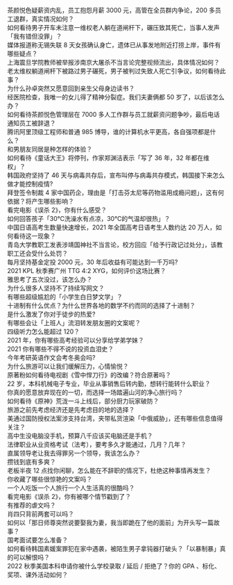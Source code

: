 茶颜悦色疑薪资内乱，员工抱怨月薪 3000 元，高管在全员群内争论，200 多员工退群，真实情况如何？  
如何看待男子开车未注意一维权老人躺在道闸杆下，碾压致其死亡，当事人发声「我有错但没罪」？  
媒体报道称无锡失联 8 天女孩确认身亡，遗体已从事发地附近打捞上岸，事件有哪些疑点？  
上海震旦学院教师被举报涉南京大屠杀不当言论完整视频流出，具体情况如何？  
老太维权躺道闸杆下被路过男子碾死，男子被判过失致人死亡引争议，如何看待此事？  
为什么孙卓突然又愿意回到亲生父母身边读书？  
经医院检查，我唯一的女儿得了精神分裂症。我们夫妻俩都 50 岁了，以后该怎么办？  
如何看待茶颜悦色管理层在 7000 多人工作群与员工就薪资问题争吵，最后电话通知员工被辞退？  
腾讯阿里顶级工程师和普通 985 博导，谁的计算机水平更高，各自强项都是什么？  
和男朋友同居是种怎样的体验？  
如何看待《童话大王》将停刊，作家郑渊洁表示「写了 36 年，32 年都在维权」？  
韩国政府坚持了 46 天与病毒共存后，宣布叫停与病毒共存模式，韩国接下来怎么做才能控制疫情?  
拜登签令制裁 4 家中国药企，理由是「打击芬太尼等药物滥用成瘾问题」，这有何依据？将产生哪些影响？  
看完电影《误杀 2》，你有什么感受？  
如何回答孩子「30℃洗澡水有点凉，30℃的气温却很热」？  
中国日语高考生数量快速增长，2021 年全国高考日语考生人数约达 20 万人，如何看待这一现象？  
青岛大学教职工发表涉靖国神社不当言论，校方回应「给予行政记过处分」，该教职工还会受什么处罚？  
每月坚持基金定投 2000 元，30 年后收益有可能达到一千万吗?  
2021 KPL 秋季赛广州 TTG 4:2 XYG，如何评价这场比赛？  
雅思考了五次没过，该怎么办？  
为什么很多人坚持不了持续写网文？  
有哪些超级尴尬的「小学生白日梦文学」？  
十进制有什么优点？为什么世界各地的数学不约而同的选择了十进制？  
是什么激发了你对于徒步的热爱?  
有哪些会让「上班人」流泪转发朋友圈的文案呢？  
四级听力怎么能超过 120？  
2021 年，你有哪些高考经验可以分享给学弟学妹？  
2021 你有哪些不得不说的投资血泪史？  
今年考研英语作文会考冬奥会吗?  
为什么旅游可以让我们缓解压力，心情愉悦？  
原著粉如何看待电视剧《雪中悍刀行》的改编？符合原著吗？  
22 岁，本科机械电子专业，毕业从事销售后转内勤，想转行能转什么职业？  
你真的愿意放弃现在的一切，而选择一场踏遍山河的净心旅行吗？  
如何看待《原神》荒泷一斗上线后，部分厨力玩家破防？  
旅游之前先考虑经济还是先考虑目的地的选择？  
美通过国防授权法案涉支持台湾，夹带私货渲染「中俄威胁」，还有哪些信息值得关注？  
高中生没电脑没手机，预算八千应该买电脑还是手机？  
法律职业从业资格考试（法考），要考多久才能通过，几月？几年？  
直属领导老让我去得罪另一个领导，我该怎么办？  
攒钱到底有多爽？  
老板半夜 12 点找你闲聊，怎么能在不辞职的情况下，杜绝这种事情再发生？  
你收藏了哪些很惊艳的文案吗？  
一个人吃饭一个人旅行一个人生活真的很酷吗？  
看完电影《误杀 2》，你有被哪个情节戳到了？  
有推荐的虐文吗？  
肖四只背前两套可以吗？  
如何以「那日师尊突然说要娶我为妻，我当即跪在了他的面前」为开头写一篇故事？  
国考面试要怎么准备？  
如何看待韩国素媛案罪犯在家中遇袭，被陌生男子拿钝器打破头？「以暴制暴」真的可以解恨吗？  
2022 秋季美国本科申请你被什么学校录取 / 延后 / 拒绝了？你的 GPA 、标化、奖项、课外活动如何？  
